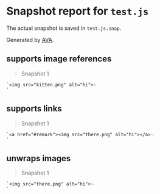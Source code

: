 # Snapshot report for `test.js`

The actual snapshot is saved in `test.js.snap`.

Generated by [AVA](https://ava.li).

## supports image references

> Snapshot 1

    `<img src="kitten.png" alt="hi">␊
    `

## supports links

> Snapshot 1

    `<a href="#remark"><img src="there.png" alt="hi"></a>␊
    `

## unwraps images

> Snapshot 1

    `<img src="there.png" alt="hi">␊
    `
